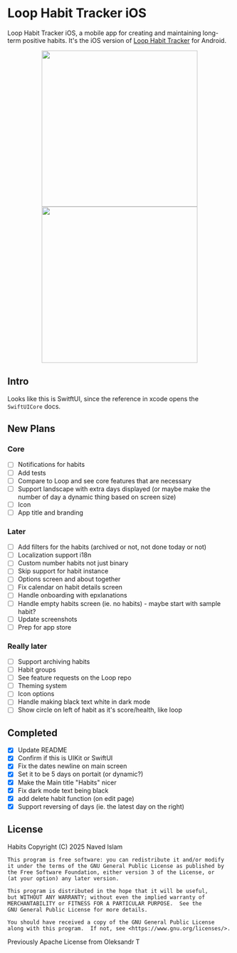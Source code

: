 # Loop Habit Tracker iOS

Loop Habit Tracker iOS, a mobile app for creating and maintaining long-term positive habits. It's the iOS version of [Loop Habit Tracker](https://github.com/iSoron/uhabits) for Android.

<p align="center">
  <img src="./Screenshots/screenshot1.png?raw=true" width="350"/>
  <img src="./Screenshots/screenshot2.png?raw=true" width="350" hspace="20"/>
</p>

## Intro
Looks like this is SwitftUI, since the reference in xcode opens the `SwiftUICore` docs.

## New Plans
### Core
- [ ] Notifications for habits
- [ ] Add tests
- [ ] Compare to Loop and see core features that are necessary
- [ ] Support landscape with extra days displayed (or maybe make the number of day a dynamic thing based on screen size)
- [ ] Icon
- [ ] App title and branding

### Later
- [ ] Add filters for the habits (archived or not, not done today or not)
- [ ] Localization support i18n
- [ ] Custom number habits not just binary
- [ ] Skip support for habit instance
- [ ] Options screen and about together
- [ ] Fix calendar on habit details screen
- [ ] Handle onboarding with epxlanations
- [ ] Handle empty habits screen (ie. no habits) - maybe start with sample habit?
- [ ] Update screenshots
- [ ] Prep for app store

### Really later
- [ ] Support archiving habits
- [ ] Habit groups
- [ ] See feature requests on the Loop repo
- [ ] Theming system
- [ ] Icon options
- [ ] Handle making black text white in dark mode
- [ ] Show circle on left of habit as it's score/health, like loop

## Completed
- [x] Update README
- [x] Confirm if this is UIKit or SwiftUI
- [x] Fix the dates newline on main screen
- [x] Set it to be 5 days on portait (or dynamic?)
- [x] Make the Main title "Habits" nicer
- [x] Fix dark mode text being black
- [x] add delete habit function (on edit page)
- [x] Support reversing of days (ie. the latest day on the right)

## License

Habits
Copyright (C) 2025  Naved Islam

    This program is free software: you can redistribute it and/or modify
    it under the terms of the GNU General Public License as published by
    the Free Software Foundation, either version 3 of the License, or
    (at your option) any later version.

    This program is distributed in the hope that it will be useful,
    but WITHOUT ANY WARRANTY; without even the implied warranty of
    MERCHANTABILITY or FITNESS FOR A PARTICULAR PURPOSE.  See the
    GNU General Public License for more details.

    You should have received a copy of the GNU General Public License
    along with this program.  If not, see <https://www.gnu.org/licenses/>.

Previously Apache License from Oleksandr T
